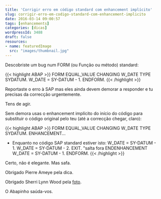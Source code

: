 ```yaml
---
title: 'Corrigir erro em código standard com enhancement implícito'
slug: corrigir-erro-em-codigo-standard-com-enhancement-implicito
date: 2016-03-14 09:00:57
tags: [enhancements]
categories: [dicas]
wordpressId: 3488
draft: false
resources:
- name: featuredImage
  src: "images/thumbnail.jpg"
---
```

Descobriste um bug num FORM (ou Função ou método) standard:


{{< highlight ABAP >}}
FORM EQUAL_VALUE CHANGING W_DATE TYPE SYDATUM.
  W_DATE = SY-DATUM - 1.
ENDFORM.
{{< /highlight >}}

Reportaste o erro à SAP mas eles ainda devem demorar a responder e tu precisas da correcção urgentemente.

Tens de agir.

Sem demora usas o enhancement implícito do início do código para substituir o código original pelo teu (até a correcção chegar, claro):


{{< highlight ABAP >}}
FORM EQUAL_VALUE CHANGING W_DATE TYPE SYDATUM.
ENHANCEMENT...
* Enquanto no código SAP standard estiver isto: W_DATE = SY-DATUM - 1.
  W_DATE = SY-DATUM - 2.
  EXIT. "salta fora
ENDENHANCEMENT
W_DATE = SY-DATUM - 1.
ENDFORM.
{{< /highlight >}}

Certo, não é elegante. Mas safa.

Obrigado Pierre Ameye pela dica.

Obrigado Sherri Lynn Wood pela [foto][1].

O Abapinho saúda-vos.

   [1]: https://www.flickr.com/photos/sherriwood/4726344709

